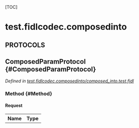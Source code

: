 [TOC]

# test.fidlcodec.composedinto


## **PROTOCOLS**

## ComposedParamProtocol {#ComposedParamProtocol}
*Defined in [test.fidlcodec.composedinto/composed_into.test.fidl](https://fuchsia.googlesource.com/fuchsia/+/master/src/lib/fidl_codec/testdata/composed_into.test.fidl#16)*


### Method {#Method}


#### Request
<table>
    <tr><th>Name</th><th>Type</th></tr>
    </table>



















